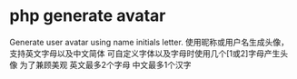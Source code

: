 # php generate avatar
Generate user avatar using name initials letter. 使用昵称或用户名生成头像，支持英文字母以及中文简体
可自定义字体以及字母时使用几个[1或2]字母产生头像
为了兼顾美观 英文最多2个字母 中文最多1个汉字

